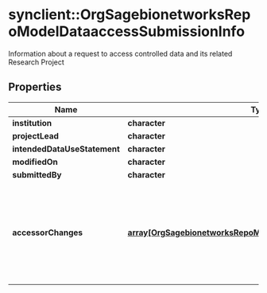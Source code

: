 # synclient::OrgSagebionetworksRepoModelDataaccessSubmissionInfo

Information about a request to access controlled data and its related Research Project

## Properties
Name | Type | Description | Notes
------------ | ------------- | ------------- | -------------
**institution** | **character** |  | [optional] 
**projectLead** | **character** |  | [optional] 
**intendedDataUseStatement** | **character** |  | [optional] 
**modifiedOn** | **character** |  | [optional] 
**submittedBy** | **character** |  | [optional] 
**accessorChanges** | [**array[OrgSagebionetworksRepoModelDataaccessAccessorChange]**](org.sagebionetworks.repo.model.dataaccess.AccessorChange.md) | List of user changes. A user can gain access, renew access or have access revoked. | [optional] 


